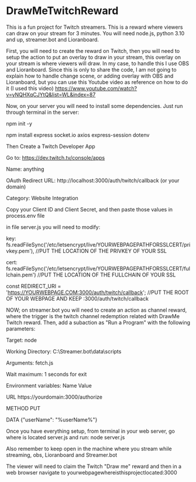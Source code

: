 # DrawMeTwitchReward
This is a fun project for Twitch streamers. This is a reward where viewers can draw on your stream for 3 minutes. You will need node.js, python 3.10 and up, streamer.bot and Lioranboard.

First, you will need to create the reward on Twitch, then you will need to setup the action to put an overlay to draw in your stream, this overlay on your stream is where viewers will draw. 
In my case, to handle this I use OBS and Lioranboard. Since this is only to share the code, I am not going to explain how to handle change scene, or adding overlay with OBS and Lioranboard, but you 
can use this Youtube video as reference on how to do it (I used this video) https://www.youtube.com/watch?v=yNQHXqCJYtQ&list=WL&index=87

Now, on your server you will need to install some dependencies. Just run through terminal in the server:

npm init -y

npm install express socket.io axios express-session dotenv


Then Create a Twitch Developer App

Go to: https://dev.twitch.tv/console/apps

Name: anything

OAuth Redirect URL: http://localhost:3000/auth/twitch/callback (or your domain)

Category: Website Integration

Copy your Client ID and Client Secret, and then paste those values in process.env file

in file server.js you will need to modify:

  key: fs.readFileSync('/etc/letsencrypt/live/YOURWEBPAGEPATHFORSSLCERT/privkey.pem'), //PUT THE LOCATION OF THE PRIVKEY OF YOUR SSL
  
  cert: fs.readFileSync('/etc/letsencrypt/live/YOURWEBPAGEPATHFORSSLCERT/fullchain.pem') //PUT THE LOCATION OF THE FULLCHAIN OF YOUR SSL

  const REDIRECT_URI = 'https://YOURWEBPAGE.COM:3000/auth/twitch/callback'; //PUT THE ROOT OF YOUR WEBPAGE AND KEEP :3000/auth/twitch/callback

  NOW; on streamer.bot you will need to create an action as channel reward, where the trigger is the twitch channel redemption related with DrawMe Twitch reward.
  Then, add a subaction as "Run a Program" with the following parameters:
  
  Target: node

  Working Directory: C:\Streamer.bot\data\scripts

  Arguments: fetch.js
  
  Wait maximum: 1 seconds for exit

  Environment variables:
Name      Value

URL       https://yourdomain:3000/authorize

METHOD    PUT

DATA     {"userName": "%userName%"}

Once you have everything setup, from terminal in your web server, go where is located server.js and run: node server.js

Also remember to keep open in the machine where you stream while streaming, obs, Lioranboard and Streamer.bot

The viewer will need to claim the Twitch "Draw me" reward and then in a web browser navigate to yourwebpagewhereisthisprojectlocated:3000 

